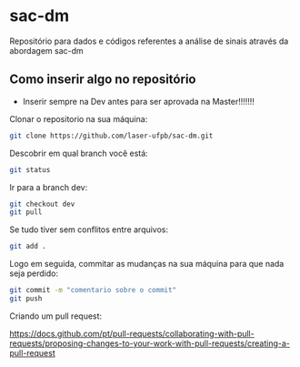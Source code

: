 # sac-dm
Repositório para dados e códigos referentes a análise de sinais através da abordagem sac-dm

## Como inserir algo no repositório

 - Inserir sempre na Dev antes para ser aprovada na Master!!!!!!!

Clonar o repositorio na sua máquina: 

```sh
git clone https://github.com/laser-ufpb/sac-dm.git
```

Descobrir em qual branch você está: 
```sh
git status
```
Ir para a branch dev: 

 ```sh
git checkout dev
git pull
```

 
Se tudo tiver sem conflitos entre arquivos:

  ```sh
git add .
```
Logo em seguida, commitar as mudanças na sua máquina para que nada seja perdido: 
 
   ```sh
git commit -m "comentario sobre o commit"
git push
```
Criando um pull request:


https://docs.github.com/pt/pull-requests/collaborating-with-pull-requests/proposing-changes-to-your-work-with-pull-requests/creating-a-pull-request
